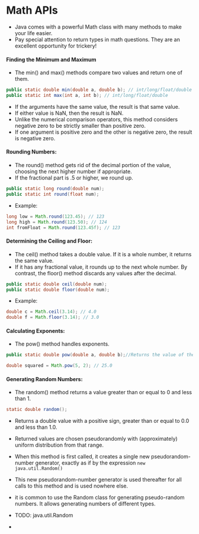 # Math APIs

- Java comes with a powerful Math class with many methods to make your life easier.
- Pay special attention to return types in math questions. They are an excellent opportunity for trickery!

#### Finding the Minimum and Maximum
- The min() and max() methods compare two values and return one of them.

````java
public static double min(double a, double b); // int/long/float/double
public static int max(int a, int b); // int/long/float/double
````
- If the arguments have the same value, the result is that same value. 
- If either value is NaN, then the result is NaN.
- Unlike the numerical comparison operators, this method considers negative zero to be strictly smaller than positive zero. 
- If one argument is positive zero and the other is negative zero, the result is negative zero.

#### Rounding Numbers:
- The round() method gets rid of the decimal portion of the value, choosing the next higher number if appropriate. 
- If the fractional part is .5 or higher, we round up.

````java
public static long round(double num);
public static int round(float num);
````

- Example:
````java
long low = Math.round(123.45); // 123
long high = Math.round(123.50); // 124
int fromFloat = Math.round(123.45f); // 123
````

#### Determining the Ceiling and Floor:

- The ceil() method takes a double value. If it is a whole number, it returns the same value.
- If it has any fractional value, it rounds up to the next whole number. By contrast, the floor() method discards any values after the decimal.

````java
public static double ceil(double num);
public static double floor(double num);
````

- Example:
````java
double c = Math.ceil(3.14); // 4.0
double f = Math.floor(3.14); // 3.0
````

#### Calculating Exponents:

- The pow() method handles exponents.
````java
public static double pow(double a, double b);//Returns the value of the first argument raised to the power of the second argument.

double squared = Math.pow(5, 2); // 25.0
````

#### Generating Random Numbers:
- The random() method returns a value greater than or equal to 0 and less than 1.
````java
static double random();
````

- Returns a double value with a positive sign, greater than or equal to 0.0 and less than 1.0.
- Returned values are chosen pseudorandomly with (approximately) uniform distribution from that range.
- When this method is first called, it creates a single new pseudorandom-number generator, exactly as if by the expression
``new java.util.Random()``
- This new pseudorandom-number generator is used thereafter for all calls to this method and is used nowhere else.
- it is common to use the Random class for generating pseudo-random numbers. It allows generating numbers of different types.

- TODO: java.util.Random 
- 